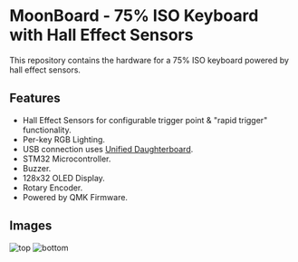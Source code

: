 # MoonBoard - 75% ISO Keyboard with Hall Effect Sensors
This repository contains the hardware for a 75% ISO keyboard powered by hall effect sensors.

## Features
- Hall Effect Sensors for configurable trigger point & "rapid trigger" functionality.
- Per-key RGB Lighting.
- USB connection uses [Unified Daughterboard](https://unified-daughterboard.github.io/).
- STM32 Microcontroller.
- Buzzer.
- 128x32 OLED Display.
- Rotary Encoder.
- Powered by QMK Firmware.

## Images
![top](certainly1182.github.io/moonboard/top.png)
![bottom](certainly1182.github.io/moonboard/bottom.png)